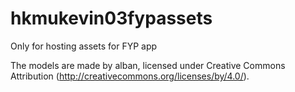 # hkmukevin03fypassets
Only for hosting assets for FYP app

The models are made by alban, licensed under Creative Commons Attribution (http://creativecommons.org/licenses/by/4.0/).
